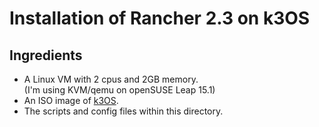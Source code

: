 # Installation of Rancher 2.3 on k3OS

## Ingredients
  - A Linux VM with 2 cpus and 2GB memory. \
    (I'm using KVM/qemu on openSUSE Leap 15.1)
  - An ISO image of [k3OS](https://github.com/rancher/k3os/releases/download/v0.7.1/k3os-amd64.iso).
  - The scripts and config files within this directory.
